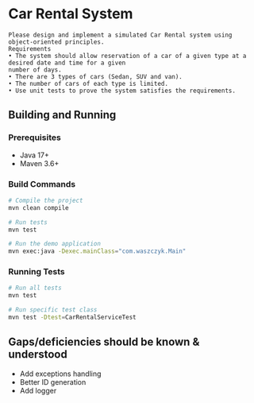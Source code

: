 # Car Rental System

```
Please design and implement a simulated Car Rental system using object-oriented principles.
Requirements
• The system should allow reservation of a car of a given type at a desired date and time for a given
number of days.
• There are 3 types of cars (Sedan, SUV and van).
• The number of cars of each type is limited.
• Use unit tests to prove the system satisfies the requirements. 
```

## Building and Running

### Prerequisites

- Java 17+
- Maven 3.6+

### Build Commands

```bash
# Compile the project
mvn clean compile

# Run tests
mvn test

# Run the demo application
mvn exec:java -Dexec.mainClass="com.waszczyk.Main"

```

### Running Tests

```bash
# Run all tests
mvn test

# Run specific test class
mvn test -Dtest=CarRentalServiceTest
```

## Gaps/deficiencies should be known & understood

- Add exceptions handling
- Better ID generation
- Add logger
